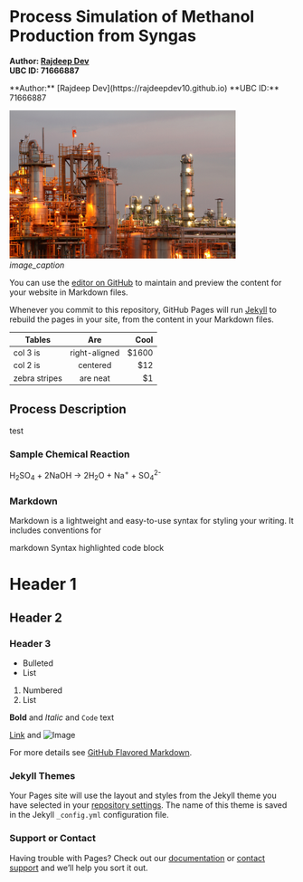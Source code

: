# Process Simulation of Methanol Production from Syngas
<p id="sub-heading" style="font-weight: bold">
  <b>Author:</b> <a href="https://rajdeepdev10.github.io" target="_blank">Rajdeep Dev</a><br>
  <b>UBC ID: </b>71666887
</p>
**Author:** [Rajdeep Dev](https://rajdeepdev10.github.io)
**UBC ID:** 71666887

<img src="./assets/images/cover-image.jpg" alt="chemical plant" width="400"><br>
*image_caption*

You can use the [editor on GitHub](https://github.com/rajdeepdev44/jekyll-test-2/edit/gh-pages/index.md) to maintain and preview the content for your website in Markdown files.

Whenever you commit to this repository, GitHub Pages will run [Jekyll](https://jekyllrb.com/) to rebuild the pages in your site, from the content in your Markdown files.


| Tables        | Are           | Cool  |
| ------------- |:-------------:| -----:|
| col 3 is      | right-aligned | $1600 |
| col 2 is      | centered      |   $12 |
| zebra stripes | are neat      |    $1 |


## Process Description
test

### Sample Chemical Reaction

H<sub>2</sub>SO<sub>4</sub> + 2NaOH &rarr; 2H<sub>2</sub>O + Na<sup>+</sup> + SO<sub>4</sub><sup>2-</sup>

### Markdown

Markdown is a lightweight and easy-to-use syntax for styling your writing. It includes conventions for

markdown
Syntax highlighted code block

# Header 1
## Header 2
### Header 3

- Bulleted
- List

1. Numbered
2. List

**Bold** and _Italic_ and `Code` text

[Link](url) and ![Image](src)


For more details see [GitHub Flavored Markdown](https://guides.github.com/features/mastering-markdown/).

### Jekyll Themes

Your Pages site will use the layout and styles from the Jekyll theme you have selected in your [repository settings](https://github.com/rajdeepdev44/jekyll-test-2/settings). The name of this theme is saved in the Jekyll `_config.yml` configuration file.

### Support or Contact

Having trouble with Pages? Check out our [documentation](https://docs.github.com/categories/github-pages-basics/) or [contact support](https://support.github.com/contact) and we’ll help you sort it out.
